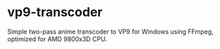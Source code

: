 # vp9-transcoder
Simple two-pass anime transcoder to VP9 for Windows using FFmpeg, optimized for AMD 9800x3D CPU.
